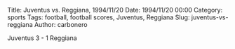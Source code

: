 Title: Juventus vs. Reggiana, 1994/11/20
Date: 1994/11/20 00:00
Category: sports
Tags: football, football scores, Juventus, Reggiana
Slug: juventus-vs-reggiana
Author: carbonero


Juventus 3 - 1 Reggiana
